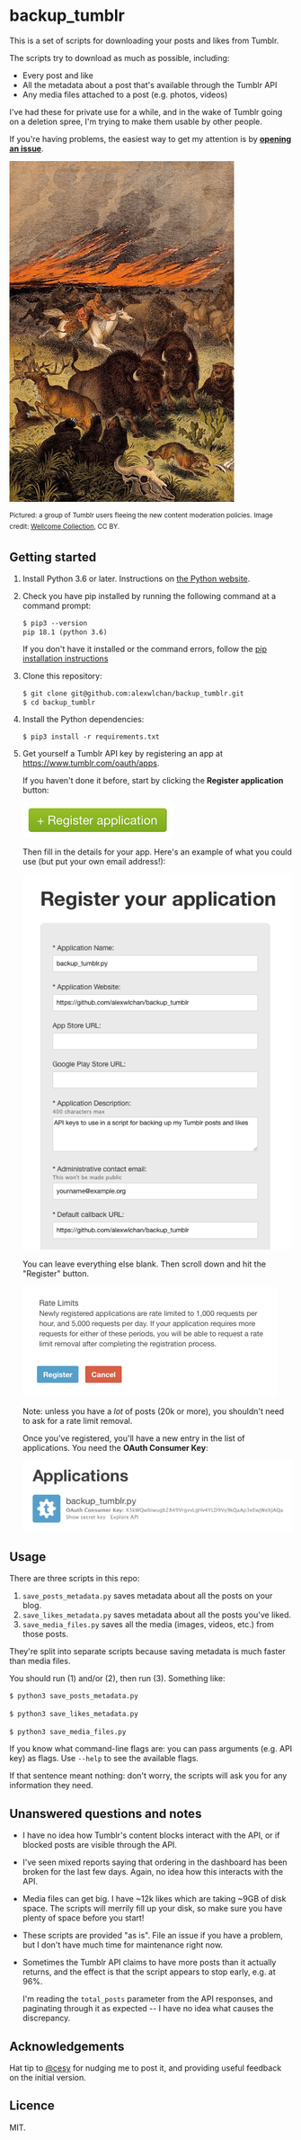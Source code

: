 # backup_tumblr

This is a set of scripts for downloading your posts and likes from Tumblr.

The scripts try to download as much as possible, including:

*   Every post and like
*   All the metadata about a post that's available through the Tumblr API
*   Any media files attached to a post (e.g. photos, videos)

I've had these for private use for a while, and in the wake of Tumblr going on a deletion spree, I'm trying to make them usable by other people.

If you're having problems, the easiest way to get my attention is by [**opening an issue**](https://github.com/alexwlchan/backup_tumblr/issues/new).

![](stampede_400.jpg)

<sup>Pictured: a group of Tumblr users fleeing the new content moderation policies. Image credit: <a href="https://wellcomecollection.org/works/depa2hf5">Wellcome Collection</a>, CC BY.</sup>

## Getting started

1.  Install Python 3.6 or later.
    Instructions on [the Python website](https://www.python.org/downloads/).

2.  Check you have pip installed by running the following command at a command prompt:

    ```console
    $ pip3 --version
    pip 18.1 (python 3.6)
    ```

    If you don't have it installed or the command errors, follow the [pip installation instructions](https://pip.pypa.io/en/stable/installing/)

3.  Clone this repository:

    ```console
    $ git clone git@github.com:alexwlchan/backup_tumblr.git
    $ cd backup_tumblr
    ```

4.  Install the Python dependencies:

    ```console
    $ pip3 install -r requirements.txt
    ```

5.  Get yourself a Tumblr API key by registering an app at <https://www.tumblr.com/oauth/apps>.

    If you haven't done it before, start by clicking the **Register application** button:

    ![](register_application.png)

    Then fill in the details for your app.
    Here's an example of what you could use (but put your own email address!):

    ![](api_registration.png)

    You can leave everything else blank.
    Then scroll down and hit the "Register" button.

    ![](rate_limits.png)

    Note: unless you have a _lot_ of posts (20k or more), you shouldn't need to ask for a rate limit removal.

    Once you've registered, you'll have a new entry in the list of applications.
    You need the **OAuth Consumer Key**:

    ![](tumblr_api_key.png)

## Usage

There are three scripts in this repo:

1.  `save_posts_metadata.py` saves metadata about all the posts on your blog.
2.  `save_likes_metadata.py` saves metadata about all the posts you've liked.
3.  `save_media_files.py` saves all the media (images, videos, etc.) from those posts.

They're split into separate scripts because saving metadata is much faster than media files.

You should run (1) and/or (2), then run (3).
Something like:

```console
$ python3 save_posts_metadata.py

$ python3 save_likes_metadata.py

$ python3 save_media_files.py
```

If you know what command-line flags are: you can pass arguments (e.g. API key) as flags.
Use `--help` to see the available flags.

If that sentence meant nothing: don't worry, the scripts will ask you for any information they need.

## Unanswered questions and notes

*   I have no idea how Tumblr's content blocks interact with the API, or if blocked posts are visible through the API.

*   I've seen mixed reports saying that ordering in the dashboard has been broken for the last few days.
    Again, no idea how this interacts with the API.

*   Media files can get big.
    I have ~12k likes which are taking ~9GB of disk space.
    The scripts will merrily fill up your disk, so make sure you have plenty of space before you start!

*   These scripts are provided "as is".
    File an issue if you have a problem, but I don't have much time for maintenance right now.

*   Sometimes the Tumblr API claims to have more posts than it actually returns, and the effect is that the script appears to stop early, e.g. at 96%.

    I'm reading the `total_posts` parameter from the API responses, and paginating through it as expected -- I have no idea what causes the discrepancy.

## Acknowledgements

Hat tip to [@cesy](https://github.com/cesy/) for nudging me to post it, and providing useful feedback on the initial version.

## Licence

MIT.
